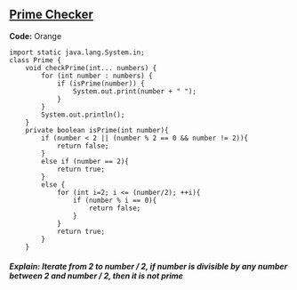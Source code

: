 ## [Prime Checker](https://www.hackerrank.com/challenges/prime-checker/problem)


__Code:__ Orange



```{Java}
import static java.lang.System.in;
class Prime {
    void checkPrime(int... numbers) {
        for (int number : numbers) {
            if (isPrime(number)) {
                System.out.print(number + " ");
            }
        }
        System.out.println();
    }
    private boolean isPrime(int number){
        if (number < 2 || (number % 2 == 0 && number != 2)){
            return false;
        }
        else if (number == 2){
            return true;
        }
        else {
            for (int i=2; i <= (number/2); ++i){
                if (number % i == 0){
                    return false;
                }
            }
            return true;
        }
    }
```
##### Explain: Iterate from 2 to number / 2, if number is divisible by any number between 2 and number / 2, then it is not prime
